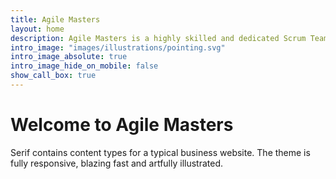 ```yaml
---
title: Agile Masters
layout: home
description: Agile Masters is a highly skilled and dedicated Scrum Team
intro_image: "images/illustrations/pointing.svg"
intro_image_absolute: true
intro_image_hide_on_mobile: false
show_call_box: true
---
```


# Welcome to Agile Masters

Serif contains content types for a typical business website. The theme is fully responsive, blazing fast and artfully illustrated.
